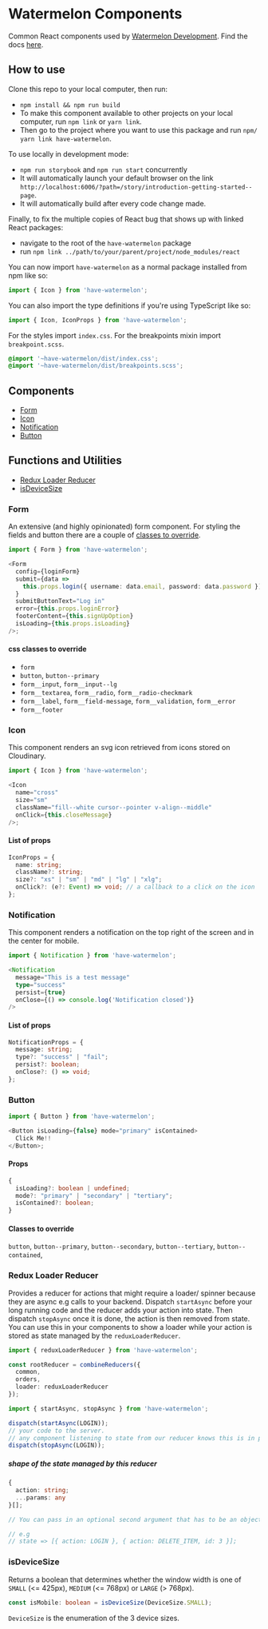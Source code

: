 # Watermelon Components

Common React components used by [Watermelon Development](https://havewatermelon.co.za). Find the docs [here](https://storybook.havewatermelon.com).

## How to use

Clone this repo to your local computer, then run:

- `npm install && npm run build`
- To make this component available to other projects on your local computer, run `npm link` or `yarn link`.
- Then go to the project where you want to use this package and run `npm/ yarn link have-watermelon`.

To use locally in development mode:

- `npm run storybook` and `npm run start` concurrently
-  It will automatically launch your default browser on the link `http://localhost:6006/?path=/story/introduction-getting-started--page`.
- It will automatically build after every code change made.

Finally, to fix the multiple copies of React bug that shows up with linked React packages:

- navigate to the root of the `have-watermelon` package
- run `npm link ../path/to/your/parent/project/node_modules/react`

You can now import `have-watermelon` as a normal package installed from npm like so:

```typescript
import { Icon } from 'have-watermelon';
```

You can also import the type definitions if you're using TypeScript like so:

```typescript
import { Icon, IconProps } from 'have-watermelon';
```

For the styles import `index.css`. For the breakpoints mixin import `breakpoint.scss`.

```css
@import '~have-watermelon/dist/index.css';
@import '~have-watermelon/dist/breakpoints.scss';
```

## Components

- [Form](#form)
- [Icon](#icon)
- [Notification](#notification)
- [Button](#button)

## Functions and Utilities

- [Redux Loader Reducer](#redux-loader-reducer)
- [isDeviceSize](#isdevicesize)

### Form

An extensive (and highly opinionated) form component. For styling the fields and button there are a couple of [classes to override](#css-classes-to-override).

```typescript
import { Form } from 'have-watermelon';

<Form
  config={loginForm}
  submit={data =>
    this.props.login({ username: data.email, password: data.password })
  }
  submitButtonText="Log in"
  error={this.props.loginError}
  footerContent={this.signUpOption}
  isLoading={this.props.isLoading}
/>;
```

#### css classes to override

- `form`
- `button`, `button--primary`
- `form__input`, `form__input--lg`
- `form__textarea`, `form__radio`, `form__radio-checkmark`
- `form__label`, `form__field-message`, `form__validation`, `form__error`
- `form__footer`

### Icon

This component renders an svg icon retrieved from icons stored on Cloudinary.

```typescript
import { Icon } from 'have-watermelon';

<Icon
  name="cross"
  size="sm"
  className="fill--white cursor--pointer v-align--middle"
  onClick={this.closeMessage}
/>;
```

#### List of props

```typescript
IconProps = {
  name: string;
  className?: string;
  size?: "xs" | "sm" | "md" | "lg" | "xlg";
  onClick?: (e?: Event) => void; // a callback to a click on the icon
};
```

### Notification

This component renders a notification on the top right of the screen and in the center for mobile.

```typescript
import { Notification } from 'have-watermelon';
```

```typescript
<Notification
  message="This is a test message"
  type="success"
  persist={true}
  onClose={() => console.log('Notification closed')}
/>
```

#### List of props

```typescript
NotificationProps = {
  message: string;
  type?: "success" | "fail";
  persist?: boolean;
  onClose?: () => void;
};
```

### Button

```typescript
import { Button } from 'have-watermelon';

<Button isLoading={false} mode="primary" isContained>
  Click Me!!
</Button>;
```

#### Props

```typescript
{
  isLoading?: boolean | undefined;
  mode?: "primary" | "secondary" | "tertiary";
  isContained?: boolean;
}
```

#### Classes to override

`button`, `button--primary`, `button--secondary`, `button--tertiary`, `button--contained`,

### Redux Loader Reducer

Provides a reducer for actions that might require a loader/ spinner because they are async e.g calls to your backend. Dispatch `startAsync` before your long running code and the reducer adds your action into state. Then dispatch `stopAsync` once it is done, the action is then removed from state. You can use this in your components to show a loader while your action is stored as state managed by the `reduxLoaderReducer`.

```typescript
import { reduxLoaderReducer } from 'have-watermelon';

const rootReducer = combineReducers({
  common,
  orders,
  loader: reduxLoaderReducer
});
```

```typescript
import { startAsync, stopAsync } from 'have-watermelon';

dispatch(startAsync(LOGIN));
// your code to the server.
// any component listening to state from our reducer knows this is in progress if the LOGIN action is part of reduxLoaderReducer's state array
dispatch(stopAsync(LOGIN));
```

##### shape of the state managed by this reducer

```typescript
{
  action: string;
  ...params: any
}[];

// You can pass in an optional second argument that has to be an object that will eventually get spread onto the object in state. This is useful when there might be multiple place where the loader could land and you want to match a specific one.

// e.g
// state => [{ action: LOGIN }, { action: DELETE_ITEM, id: 3 }];
```

### isDeviceSize

Returns a boolean that determines whether the window width is one of `SMALL` (<= 425px), `MEDIUM` (<= 768px) or `LARGE` (> 768px).

```typescript
const isMobile: boolean = isDeviceSize(DeviceSize.SMALL);
```

`DeviceSize` is the enumeration of the 3 device sizes.

